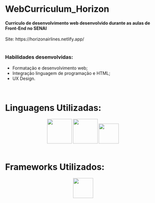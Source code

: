# WebCurriculum_Horizon

<h4> Currículo de desenvolvimento web desenvolvido durante as aulas de Front-End no SENAI </h4>
Site: https://horizonairlines.netlify.app/
<br>
<br>
<h3> Habilidades desenvolvidas: </h3>

* Formatação e desenvolvimento web;
* Integração linguagem de programação e HTML;
* UX Design.
<br>

# Linguagens Utilizadas:

<div align = "center">
  
  <img height = "80" src = "https://cdn-icons-png.flaticon.com/512/5968/5968267.png">
  <img height = "80" src = "https://cdn-icons-png.flaticon.com/512/5968/5968242.png">
  <img height = "65" src = "https://cdn-icons-png.flaticon.com/512/5968/5968292.png">
  
</div><br>

# Frameworks Utilizados:

<div align = "center" padding = "10px">
  
  <img height = "65" src = "https://cdn-icons-png.flaticon.com/512/5968/5968672.png">
  
</div>
